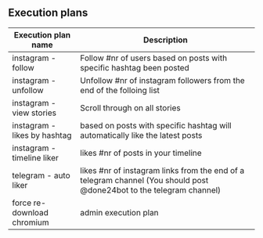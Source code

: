 <script type="text/javascript" src="/chat.js" ></script>
<script type="text/javascript" src="/google.js" ></script>

## Execution plans

| Execution plan name | Description |
| - | - |
| instagram - follow | Follow #nr of users based on posts with specific hashtag been posted |
| instagram - unfollow | Unfollow #nr of instagram followers from the end of the folloing list |
| instagram - view stories | Scroll through on all stories |
| instagram - likes by hashtag | based on posts with specific hashtag will automatically like the latest posts |
| instagram - timeline liker | likes #nr of posts in your timeline |
| telegram - auto liker | likes #nr of instagram links from the end of a telegram channel (You should post @done24bot to the telegram channel) |
| force re-download chromium | admin execution plan |
